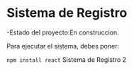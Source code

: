 <h1> Sistema de Registro</h1>

-Estado del proyecto:En construccion.

Para ejecutar el sistema, debes poner:

```npm install react```
Sistema de Registro 2
